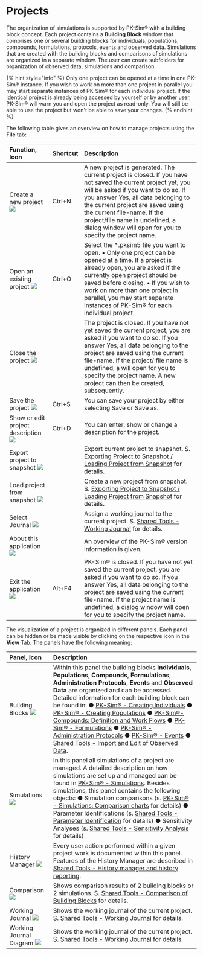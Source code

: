 # Projects

The organization of simulations is supported by PK-Sim® with a building block concept. Each project contains a **Building Block** window that comprises one or several building blocks for individuals, populations, compounds, formulations, protocols, events and observed data. Simulations that are created with the building blocks and comparisons of simulations are organized in a separate window. The user can create subfolders for organization of observed data, simulations and comparison.

{% hint style="info" %}
Only one project can be opened at a time in one PK-Sim® instance. If you wish to work on more than one project in parallel you may start separate instances of PK-Sim® for each individual project. If the identical project is already being accessed by yourself or by another user, PK-Sim® will warn you and open the project as read-only. You will still be able to use the project but won't be able to save your changes.
{% endhint %}

The following table gives an overview on how to manage projects using the **File** tab:

| Function, Icon | Shortcut | Description |
| :--- | :--- | :--- |
| Create a new project  ![](../../.gitbook/assets/ProjectNew.ico) | Ctrl+N | A new project is generated. The current project is closed. If you have not saved the current project yet, you will be asked if you want to do so. If you answer Yes, all data belonging to the current project are saved using the current file-name. If the project/file name is undefined, a dialog window will open for you to specify the project name. |
| Open an existing project  ![](../../.gitbook/assets/ProjectOpen.ico) | Ctrl+O | Select the \*.pksim5 file you want to open.   • Only one project can be opened at a time. If a project is already open, you are asked if the currently open project should be saved before closing.  • If you wish to work on more than one project in parallel, you may start separate instances of PK-Sim® for each individual project. |
| Close the project  ![](../../.gitbook/assets/ProjectClose.ico) |  | The project is closed. If you have not yet saved the current project, you are asked if you want to do so. If you answer Yes, all data belonging to the project are saved using the current file-name. If the project/ file name is undefined, a will open for you to specify the project name. A new project can then be created, subsequently. |
| Save the project  ![](../../.gitbook/assets/Save.ico) | Ctrl+S | You can save your project by either selecting Save or Save as. |
| Show or edit project description  ![](../../.gitbook/assets/Description.ico) | Ctrl+D | You can enter, show or change a description for the project. |
| Export project to snapshot  ![](../../.gitbook/assets/SnapshotExport.ico) |  | Export current project to snapshot.  S. [Exporting Project to Snapshot / Loading Project from Snapshot](importing-exporting-project-data-models.md#exporting-project-to-snapshot--loading-project-from-snapshot) for details. |
| Load project from snapshot  ![](../../.gitbook/assets/SnapshotImport.ico) |  | Create a new project from snapshot.  S. [Exporting Project to Snapshot / Loading Project from Snapshot](importing-exporting-project-data-models.md#exporting-project-to-snapshot--loading-project-from-snapshot) for details. |
| Select Journal  ![](../../.gitbook/assets/JournalSelect.ico) |  | Assign a working journal to the current project.  S. [Shared Tools - Working Journal](../../shared-tools-and-example-workflows/working-journal.md) for details. |
| About this application  ![](../../.gitbook/assets/About.ico) |  | An overview of the PK-Sim® version information is given. |
| Exit the application  ![](../../.gitbook/assets/About.ico) | Alt+F4 | PK-Sim® is closed. If you have not yet saved the current project, you are asked if you want to do so. If you answer Yes, all data belonging to the project are saved using the current file-name. If the project name is undefined, a dialog window will open for you to specify the project name. |

The visualization of a project is organized in different panels. Each panel can be hidden or be made visible by clicking on the respective icon in the **View** Tab. The panels have the following meaning:

| Panel, Icon | Description |
| :--- | :--- |
| Building Blocks  ![](../../.gitbook/assets/BuildingBlockExplorer.ico) | Within this panel the building blocks **Individuals**, **Populations**, **Compounds**, **Formulations**, **Administration Protocols**, **Events** and **Observed Data** are organized and can be accessed.  Detailed information for each building block can be found in:  ● [PK-Sim® - Creating Individuals](pk-sim-creating-individuals.md)  ● [PK-Sim® - Creating Populations](pk-sim-creating-populations.md)  ● [PK-Sim®- Compounds: Definition and Work Flows](pk-sim-compounds-definition-and-work-flow.md)  ● [PK-Sim® - Formulations](pk-sim-formulations.md)  ● [PK-Sim® - Administration Protocols](pk-sim-administration-protocols.md)  ● [PK-Sim® - Events](pk-sim-events.md)  ● [Shared Tools - Import and Edit of Observed Data](../../shared-tools-and-example-workflows/import-edit-observed-data.md). |
| Simulations  ![](../../.gitbook/assets/Simulation.ico) | In this panel all simulations of a project are managed.  A detailed description on how simulations are set up and managed can be found in [PK-Sim® - Simulations](pk-sim-simulations.md).  Besides simulations, this panel contains the following objects:  ● Simulation comparisons \(s. [PK-Sim® - Simulations: Comparison charts](pk-sim-simulations.md#comparison-chart-for-individual-or-population-simulations-in-one-plot) for details\) ● Parameter Identifications \(s. [Shared Tools - Parameter Identification](../../shared-tools-and-example-workflows/parameter-identification.md) for details\) ● Sensitivity Analyses \(s. [Shared Tools - Sensitivity Analysis](../../shared-tools-and-example-workflows/sensitivity-analysis.md) for details\)  |
| History Manager  ![](../../.gitbook/assets/History.ico) | Every user action performed within a given project work is documented within this panel.  Features of the History Manager are described in [Shared Tools - History manager and history reporting](../../shared-tools-and-example-workflows/history-manager-history-reporting.md). |
| Comparison  ![](../../.gitbook/assets/Comparison.ico) | Shows comparison results of 2 building blocks or 2 simulations. S. [Shared Tools - Comparison of Building Blocks](../../shared-tools-and-example-workflows/comparison-building-blocks.md) for details. |
| Working Journal  ![](../../.gitbook/assets/Journal.ico) | Shows the working journal of the current project. S. [Shared Tools - Working Journal](../../shared-tools-and-example-workflows/working-journal.md) for details. |
| Working Journal Diagram ![](../../.gitbook/assets/JournalDiagram.ico) | Shows the working journal of the current project. S. [Shared Tools - Working Journal](../../shared-tools-and-example-workflows/working-journal.md#the-journal-diagram) for details. |

